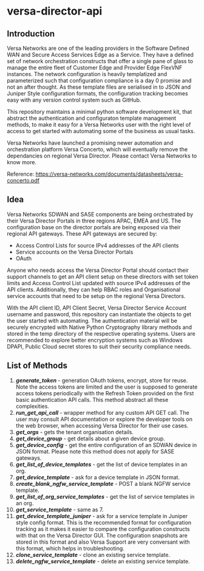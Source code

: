 # versa-director-api
## Introduction

  Versa Networks are one of the leading providers in the Software Defined WAN and Secure Access Services Edge as a Service. They have a defined set of network orchestration constructs that offer a single pane of glass to manage the entire fleet of Customer Edge and Provider Edge FlexVNF instances. The network configuration is heavily templatized and parameterized such that configuration compliance is a day 0 promise and not an after thought. As these template files are serialised in to JSON and Juniper Style configuration formats, the configuration tracking becomes easy with any version control system such as GitHub. 
  
  This repository maintains a minimal python software development kit, that abstract the authentication and configuraton template management methods, to make it easy for a Versa Networks user with the right level of access to get started with automating some of the business as usual tasks.
  
  Versa Networks have launched a promising newer automation and orchestration platform Versa Concerto, which will eventually remove the dependancies on regional Versa Director. Please contact Versa Networks to know more.
  
Reference: https://versa-networks.com/documents/datasheets/versa-concerto.pdf
  
  
## Idea

  Versa Networks SDWAN and SASE components are being orchestrated by their Versa Director Portals in three regions APAC, EMEA and US. The configuration base on the director portals are being exposed via their regional API gateways. These API gateways are secured by:
  - Access Control Lists for source IPv4 addresses of the API clients
  - Service accounts on the Versa Director Portals
  - OAuth
  
  Anyone who needs access the Versa Director Portal should contact their support channels to get an API client setup on these directors with set token limits and Access Control List updated with source IPv4 addresses of the API clients. Additionally, they can help RBAC roles and Organisational service accounts that need to be setup on the regional Versa Directors.
  
  With the API client ID, API Client Secret, Versa Director Service Account username and password, this repository can instantiate the objects to get the user started with automating. The authentication material will be securely encrypted with Native Python Cryptography library methods and stored in the temp directory of the respective operating systems. Users are recommended to explore better encryption systems such as Windows DPAPI, Public Cloud secret stores to suit their security compliance needs. 
  
  ## List of Methods
  1. ***generate_token*** - generation OAuth tokens, encrypt, store for reuse. Note the access tokens are limited and the user is supposed to generate access tokens periodically with the Refresh Token provided on the first basic authentication API calls. This method abstract all these complexities.
  2. ***run_get_api_call*** - wrapper method for any custom API GET call. The user may consult API documentation or explore the developer tools on the web browser, when accessing Versa Director for their use cases.
  3. ***get_orgs*** - gets the tenant organisation details.
  4. ***get_device_group*** - get details about a given device group.
  5. ***get_device_config*** - get the entire configuration of an SDWAN device in JSON format. Please note this method does not apply for SASE gateways.
  6. ***get_list_of_device_templates*** - get the list of device templates in an org.
  7. ***get_device_template*** - ask for a device template in JSON format.
  8. ***create_blank_ngfw_service_template*** - POST a blank NGFW service template.
  9. ***get_list_of_org_service_templates*** - get the list of service templates in an org.
  10. ***get_service_template*** - same as 7.
  11. ***get_device_template_juniper*** - ask for a service template in Juniper style config format. This is the recommended format for configuration tracking as it makes it easier to compare the configuration constructs with that on the Versa Director GUI. The configuration snapshots are stored in this format and also Versa Support are very conversant with this format, which helps in troubleshooting.
  12. ***clone_service_template*** - clone an existing service template.
  13. ***delete_ngfw_service_template*** - delete an existing service template.
